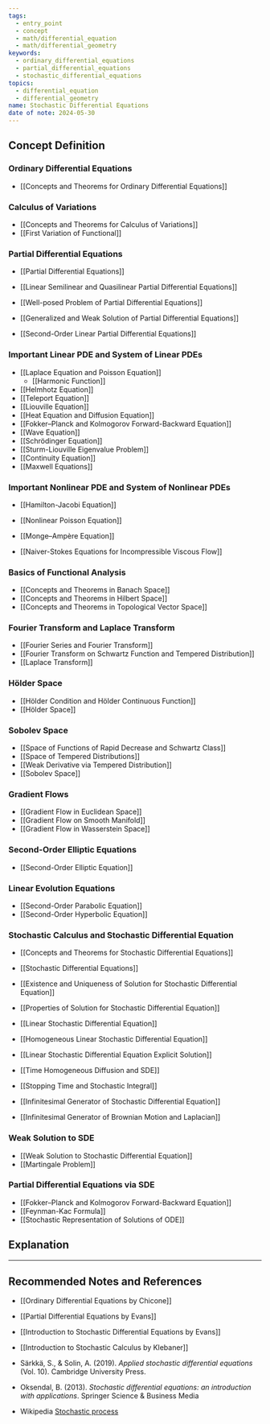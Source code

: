 ```yaml
---
tags:
  - entry_point
  - concept
  - math/differential_equation
  - math/differential_geometry
keywords:
  - ordinary_differential_equations
  - partial_differential_equations
  - stochastic_differential_equations
topics:
  - differential_equation
  - differential_geometry
name: Stochastic Differential Equations
date of note: 2024-05-30
---
```


## Concept Definition

### Ordinary Differential Equations

- [[Concepts and Theorems for Ordinary Differential Equations]]

### Calculus of Variations

- [[Concepts and Theorems for Calculus of Variations]]
- [[First Variation of Functional]]

### Partial Differential Equations

- [[Partial Differential Equations]]
- [[Linear Semilinear and Quasilinear Partial Differential Equations]]
- [[Well-posed Problem of Partial Differential Equations]]
- [[Generalized and Weak Solution of Partial Differential Equations]]

- [[Second-Order Linear Partial Differential Equations]]


### Important Linear PDE and System of Linear PDEs

- [[Laplace Equation and Poisson Equation]]
	- [[Harmonic Function]]
- [[Helmhotz Equation]]
- [[Teleport Equation]]
- [[Liouville Equation]]
- [[Heat Equation and Diffusion Equation]]
- [[Fokker–Planck and Kolmogorov Forward-Backward Equation]]
- [[Wave Equation]]
- [[Schrödinger Equation]]
- [[Sturm-Liouville Eigenvalue Problem]]
- [[Continuity Equation]]
- [[Maxwell Equations]]

### Important Nonlinear PDE and System of Nonlinear PDEs

- [[Hamilton-Jacobi Equation]]
- [[Nonlinear Poisson Equation]]
- [[Monge–Ampère Equation]]

- [[Naiver-Stokes Equations for Incompressible Viscous Flow]]



### Basics of Functional Analysis

- [[Concepts and Theorems in Banach Space]]
- [[Concepts and Theorems in Hilbert Space]]
- [[Concepts and Theorems in Topological Vector Space]]


### Fourier Transform and Laplace Transform

- [[Fourier Series and Fourier Transform]]
- [[Fourier Transform on Schwartz Function and Tempered Distribution]]
- [[Laplace Transform]]


### Hölder Space

- [[Hölder Condition and Hölder Continuous Function]]
- [[Hölder Space]]


### Sobolev Space

- [[Space of Functions of Rapid Decrease and Schwartz Class]]
- [[Space of Tempered Distributions]]
- [[Weak Derivative via Tempered Distribution]]
- [[Sobolev Space]]


### Gradient Flows

- [[Gradient Flow in Euclidean Space]]
- [[Gradient Flow on Smooth Manifold]]
- [[Gradient Flow in Wasserstein Space]]


### Second-Order Elliptic Equations

- [[Second-Order Elliptic Equation]]

### Linear Evolution Equations

- [[Second-Order Parabolic Equation]]
- [[Second-Order Hyperbolic Equation]]




### Stochastic Calculus and Stochastic Differential Equation

- [[Concepts and Theorems for Stochastic Differential Equations]]

- [[Stochastic Differential Equations]]
- [[Existence and Uniqueness of Solution for Stochastic Differential Equation]]
- [[Properties of Solution for Stochastic Differential Equation]]
- [[Linear Stochastic Differential Equation]]
- [[Homogeneous Linear Stochastic Differential Equation]]
- [[Linear Stochastic Differential Equation Explicit Solution]]
- [[Time Homogeneous Diffusion and SDE]]

- [[Stopping Time and Stochastic Integral]]
- [[Infinitesimal Generator of Stochastic Differential Equation]]
- [[Infinitesimal Generator of Brownian Motion and Laplacian]]

### Weak Solution to SDE

- [[Weak Solution to Stochastic Differential Equation]]
- [[Martingale Problem]]


### Partial Differential Equations via SDE

- [[Fokker–Planck and Kolmogorov Forward-Backward Equation]]
- [[Feynman-Kac Formula]]
- [[Stochastic Representation of Solutions of ODE]]





## Explanation





-----------
##  Recommended Notes and References

- [[Ordinary Differential Equations by Chicone]]
- [[Partial Differential Equations by Evans]]
- [[Introduction to Stochastic Differential Equations by Evans]]
- [[Introduction to Stochastic Calculus by Klebaner]]

- Särkkä, S., & Solin, A. (2019). _Applied stochastic differential equations_ (Vol. 10). Cambridge University Press.
- Oksendal, B. (2013). _Stochastic differential equations: an introduction with applications_. Springer Science & Business Media





- Wikipedia [Stochastic process](https://en.wikipedia.org/wiki/Stochastic_process)